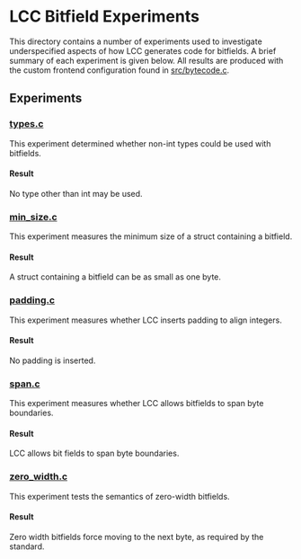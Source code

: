 # LCC Bitfield Experiments

This directory contains a number of experiments used to investigate
underspecified aspects of how LCC generates code for bitfields. A brief summary of
each experiment is given below. All results are produced with the custom frontend
configuration found in [src/bytecode.c](../../src/bytecode.c).

## Experiments

### [types.c](types.c)

This experiment determined whether non-int types could be used with bitfields.

#### Result

No type other than int may be used.

### [min_size.c](min_size.c)

This experiment measures the minimum size of a struct containing a bitfield.

#### Result

A struct containing a bitfield can be as small as one byte.

### [padding.c](padding.c)

This experiment measures whether LCC inserts padding to align integers.

#### Result

No padding is inserted.

### [span.c](span.c)

This experiment measures whether LCC allows bitfields to span byte boundaries.

#### Result

LCC allows bit fields to span byte boundaries.

### [zero_width.c](zero_width.c)

This experiment tests the semantics of zero-width bitfields.

#### Result

Zero width bitfields force moving to the next byte, as required by the standard.